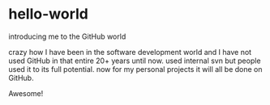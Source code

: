 # hello-world
introducing me to the GitHub world

crazy how I have been in the software development world and I have not used GitHub in that entire 20+ years until now. used internal svn but people used it to its full potential. now for my personal projects it will all be done on GitHub.

Awesome!

